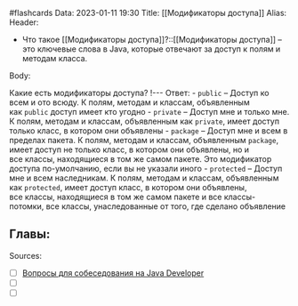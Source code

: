 #flashcards
Data: 2023-01-11 19:30
Title: [[Модификаторы доступа]]
Alias:
Header:

- Что такое [[Модификаторы доступа]]?::[[Модификаторы доступа]] – это ключевые слова в Java, которые отвечают за доступ к полям и методам класса.
<!--SR:!2023-02-05,2,150-->




Body:



Какие есть модификаторы доступа?
!---
Ответ:
	- `public` – Доступ ко всем и ото всюду. К полям, методам и классам, объявленным как `public` доступ имеет кто угодно
	-  `private` – Доступ мне и только мне. К полям, методам и классам, объявленным как `private`, имеет доступ только класс, в котором они объявлены
	- `package` – Доступ мне и всем в пределах пакета. К полям, методам и классам, объявленным `package`, имеет доступ не только класс, в котором они объявлены, но и все классы, находящиеся в том же самом пакете. Это модификатор доступа по-умолчанию, если вы не указали иного
	- `protected` – Доступ мне и всем наследникам. К полям, методам и классам, объявленным как `protected`, имеет доступ класс, в котором они объявлены, все классы, находящиеся в том же самом пакете и все классы-потомки, все классы, унаследованные от того, где сделано объявление
<!--SR:!2023-02-06,2,150-->





Главы:
-


Sources:
- [ ] [Вопросы для собеседования на Java Developer](https://github.com/enhorse/java-interview/blob/master/README.md#%D0%9E%D0%9E%D0%9F)
- [ ] []()
- [ ] []()
